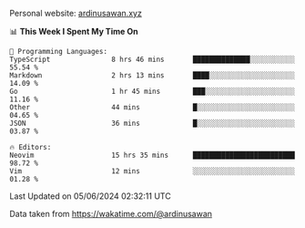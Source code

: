 Personal website: [ardinusawan.xyz](https://ardinusawan.xyz)

<!--START_SECTION:waka-->
📊 **This Week I Spent My Time On** 

```text
💬 Programming Languages: 
TypeScript               8 hrs 46 mins       ██████████████░░░░░░░░░░░   55.54 % 
Markdown                 2 hrs 13 mins       ████░░░░░░░░░░░░░░░░░░░░░   14.09 % 
Go                       1 hr 45 mins        ███░░░░░░░░░░░░░░░░░░░░░░   11.16 % 
Other                    44 mins             █░░░░░░░░░░░░░░░░░░░░░░░░   04.65 % 
JSON                     36 mins             █░░░░░░░░░░░░░░░░░░░░░░░░   03.87 % 

🔥 Editors: 
Neovim                   15 hrs 35 mins      █████████████████████████   98.72 % 
Vim                      12 mins             ░░░░░░░░░░░░░░░░░░░░░░░░░   01.28 % 
```


 Last Updated on 05/06/2024 02:32:11 UTC
<!--END_SECTION:waka-->
Data taken from https://wakatime.com/@ardinusawan
